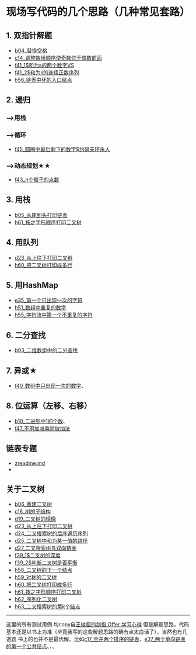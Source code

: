 # 现场写代码的几个思路（几种常见套路）

## 1. 双指针解题
 - [b04_替换空格]()
 - [c14_调整数组顺序使奇数位于偶数前面]()
 - [f41_1$和为s的两个数字VS]()
 - [f41_2$和为s的连续正数序列]()
 - [h56_链表中环的入口结点]()
 
## 2. 递归
### -->用栈

 
### -->循环
 - [f45_圆圈中最后剩下的数字$约瑟夫环杀人]()

### -->动态规划★★
 - [f43_n个骰子的点数]()

## 3. 用栈
 - [b05_从尾到头打印链表]()
 - [h61_按之字形顺序打印二叉树]()
 
## 4. 用队列
 - [d23_从上往下打印二叉树]()
 - [h60_把二叉树打印成多行]()

## 5. 用HashMap
 - [e35_第一个只出现一次的字符]()
 - [h51_数组中重复的数字]()
 - [h55_字符流中第一个不重复的字符]()

## 6. 二分查找
 - [b03_二维数组中的二分查找]()


## 7. 异或★
 - [f40_数组中只出现一次的数字]()、

## 8. 位运算（左移、右移）
 - [b10_二进制中1的个数]()、
 - [f47_不用加减乘除做加法]()

 
## 链表专题
 - [zreadme.md](https://github.com/nibnait/algorithms/blob/master/src/nowcoder/b_2nd_Season/bf160824/zreader.md)
 - 

## 关于二叉树 
 - [b06_重建二叉树]()
 - [c18_树的子结构]()
 - [d19_二叉树的镜像]()
 - [d23_从上往下打印二叉树]()
 - [d24_二叉搜索树的后序遍历序列]()
 - [d25_二叉树中和为某一值的路径]()
 - [d27_二叉搜索树与双向链表]()
 - [f39_1$二叉树的深度]()
 - [f39_2$判断二叉树是否平衡]()
 - [h58_二叉树的下一个结点]()
 - [h59_对称的二叉树]()
 - [h60_把二叉树打印成多行]()
 - [h61_按之字形顺序打印二叉树]()
 - [h62_序列化二叉树]()
 - [h63_二叉搜索树的第k个结点]()
 
 ---
 
 这里的所有测试用例 均copy自[王俊超的剑指 Offer 学习心得](http://blog.csdn.net/DERRANTCM/article/category/3151215)
 但是解题思路，代码基本还是以书上为准（毕竟我写的这些解题思路的确有点太白话了），当然也有几道题 书上的也并不是最优解。比如[c17_合并两个排序的链表](https://github.com/nibnait/algorithms/blob/master/src/SwordOffer/c17_%E5%90%88%E5%B9%B6%E4%B8%A4%E4%B8%AA%E6%8E%92%E5%BA%8F%E7%9A%84%E9%93%BE%E8%A1%A8.java)、[e37_两个单向链表的第一个公共结点](https://github.com/nibnait/algorithms/blob/master/src/SwordOffer/e37_%E4%B8%A4%E4%B8%AA%E5%8D%95%E5%90%91%E9%93%BE%E8%A1%A8%E7%9A%84%E7%AC%AC%E4%B8%80%E4%B8%AA%E5%85%AC%E5%85%B1%E7%BB%93%E7%82%B9.java)、、、
 